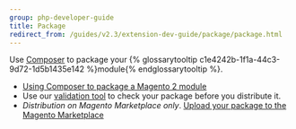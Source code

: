 ```yaml
---
group: php-developer-guide
title: Package
redirect_from: /guides/v2.3/extension-dev-guide/package/package.html
---
```


Use [Composer](https://getcomposer.org/) to package your {% glossarytooltip c1e4242b-1f1a-44c3-9d72-1d5b1435e142 %}module{% endglossarytooltip %}.

* [Using Composer to package a Magento 2 module](package_module.html)
* Use our [validation tool](https://github.com/magento/marketplace-tools) to check your package before you distribute it.
* _Distribution on Magento Marketplace only_. [Upload your package to the Magento Marketplace](http://docs.magento.com/marketplace/user_guide/getting-started.html)

